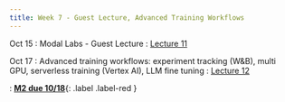 ```yaml
---
title: Week 7 - Guest Lecture, Advanced Training Workflows
---
```


Oct 15
: Modal Labs - Guest Lecture
  : [Lecture 11](../assets/lectures/lecture11/under-construction-gif-17.gif)



Oct 17 
: Advanced training workflows: experiment tracking (W&B), multi GPU, serverless training (Vertex AI), LLM fine tuning
  : [Lecture 12](../assets/lectures/lecture12/under-construction-gif-17.gif)

: [**M2 due 10/18**](https://harvard-iacs.github.io/2024-AC215/milestone2/){: .label .label-red }

  